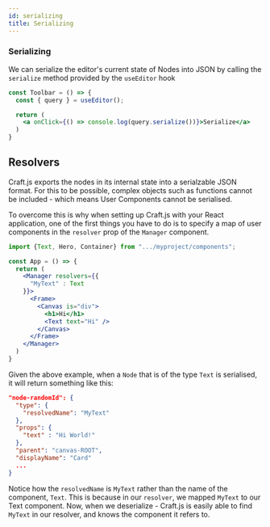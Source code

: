 ```yaml
---
id: serializing
title: Serializing
---
```


### Serializing
We can serialize the editor's current state of Nodes into JSON by calling the `serialize` method provided by the `useEditor` hook
```jsx
const Toolbar = () => {
  const { query } = useEditor();

  return (
    <a onClick={() => console.log(query.serialize())}>Serialize</a>
  )
}
```

## Resolvers
Craft.js exports the nodes in its internal state into a serialzable JSON format. For this to be possible, complex objects such as functions cannot be included - which means User Components cannot be serialised. 

To overcome this is why when setting up Craft.js with your React application, one of the first things you have to do is to specify a map of user components in the `resolver` prop of the `Manager` component.


```jsx
import {Text, Hero, Container} from ".../myproject/components";

const App = () => {
  return (
    <Manager resolvers={{
      "MyText" : Text
    }}>
      <Frame>
        <Canvas is="div">
          <h1>Hi</h1>
          <Text text="Hi" />
        </Canvas>
      </Frame>
    </Manager>
  )
}
```

Given the above example, when a `Node` that is of the type  `Text` is serialised, it will return something like this:
```json
"node-randomId": {
  "type": {
    "resolvedName": "MyText"
  },
  "props": {
    "text" : "Hi World!"
  },
  "parent": "canvas-ROOT",
  "displayName": "Card"
  ...
}
```
Notice how the `resolvedName` is `MyText` rather than the name of the component, `Text`. This is because in our `resolver`, we mapped `MyText` to our Text component. Now, when we deserialize - Craft.js is easily able to find `MyText` in our resolver, and knows the component it refers to.
